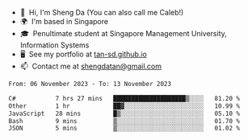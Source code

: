 <!---
tan-sd/tan-sd is a ✨ special ✨ repository because its `README.md` (this file) appears on your GitHub profile.
You can click the Preview link to take a look at your changes.
--->
- 👋  Hi, I'm Sheng Da (You can also call me Caleb!)
- 🌍  I'm based in Singapore
- 🎓  Penultimate student at Singapore Management University, Information Systems
- 🖥️  See my portfolio at [tan-sd.github.io](https://tan-sd.github.io/)
- 📫  Contact me at [shengdatan@gmail.com](mailto:shengdatan@gmail.com)

<!--START_SECTION:waka-->

```txt
From: 06 November 2023 - To: 13 November 2023

C#           7 hrs 27 mins   ████████████████████▒░░░░   81.20 %
Other        1 hr            ██▓░░░░░░░░░░░░░░░░░░░░░░   10.99 %
JavaScript   28 mins         █▒░░░░░░░░░░░░░░░░░░░░░░░   05.10 %
Bash         9 mins          ▒░░░░░░░░░░░░░░░░░░░░░░░░   01.70 %
JSON         5 mins          ▒░░░░░░░░░░░░░░░░░░░░░░░░   01.02 %
```

<!--END_SECTION:waka-->
